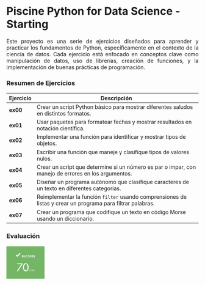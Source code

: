 # Piscine Python for Data Science - Starting

<p align="justify"> 
Este proyecto es una serie de ejercicios diseñados para aprender y practicar los fundamentos de Python, específicamente en el contexto de la ciencia de datos. Cada ejercicio está enfocado en conceptos clave como manipulación de datos, uso de librerías, creación de funciones, y la implementación de buenas prácticas de programación.
</p>

### Resumen de Ejercicios

| **Ejercicio** | **Descripción**                                                                                             |
|---------------|-------------------------------------------------------------------------------------------------------------|
| **ex00**        | Crear un script Python básico para mostrar diferentes saludos en distintos formatos.                        |
| **ex01**        | Usar paquetes para formatear fechas y mostrar resultados en notación científica.                            |
| **ex02**        | Implementar una función para identificar y mostrar tipos de objetos.                                        |
| **ex03**        | Escribir una función que maneje y clasifique tipos de valores nulos.                                        |
| **ex04**        | Crear un script que determine si un número es par o impar, con manejo de errores en los argumentos.         |
| **ex05**        | Diseñar un programa autónomo que clasifique caracteres de un texto en diferentes categorías.                |
| **ex06**        | Reimplementar la función `filter` usando comprensiones de listas y crear un programa para filtrar palabras. |
| **ex07**        | Crear un programa que codifique un texto en código Morse usando un diccionario.                             |

### Evaluación

<p align="left">
  <img src="https://github.com/svarelavila/svarelavila/blob/main/imagenes/py_01_70.png" alt="libft logo" width="100"/>
</p>
